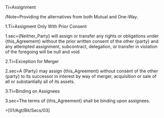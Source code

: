 Ti=Assignment

/Note=Providing the alternatives from both Mutual and One-Way.

1.Ti=Assigment Only With Prior Consent

1.sec={Neither_Party} will assign or transfer any rights or obligations under {this_Agreement} without the prior written consent of the other {party} and any attempted assignment, subcontract, delegation, or transfer in violation of the foregoing will be null and void

2.Ti=Exception for Merger

2.sec=A {Party} may assign {this_Agreement} without consent of the other {party} to its successor in interest by way of merger, acquisition or sale of all or substantially all of its assets.

3.Ti=Binding on Assignees

3.sec=The terms of {this_Agreement} shall be binding upon assignees.


=[01/Agt/Bit/Secs/03]